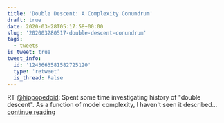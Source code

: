 ```yaml
---
title: 'Double Descent: A Complexity Conundrum'
draft: true
date: 2020-03-28T05:17:58+00:00
slug: '202003280517-double-descent-conundrum'
tags:
  - tweets
is_tweet: true
tweet_info:
  id: '1243663581582725120'
  type: 'retweet'
  is_thread: False
---
```




RT [@hippopedoid](https://x.com/hippopedoid): Spent some time investigating history of "double descent". As a function of model complexity, I haven't seen it described… [continue reading](https://x.com/sytelus/status/1243663581582725120)
